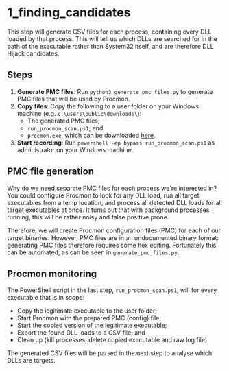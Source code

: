 # 1_finding_candidates
This step will generate CSV files for each process, containing every DLL loaded by that process. This will tell us which DLLs are searched for in the path of the executable rather than System32 itself, and are therefore DLL Hijack candidates.

## Steps
1. **Generate PMC files**: Run `python3 generate_pmc_files.py` to generate PMC files that will be used by Procmon.
2. **Copy files**: Copy the following to a user folder on your Windows machine (e.g. `c:\users\public\downloads\`):
    - The generated PMC files;
    - `run_procmon_scan.ps1`; and
    - `procmon.exe`, which can be downloaded [here](https://docs.microsoft.com/en-us/sysinternals/downloads/procmon).
3. **Start recording**: Run `powershell -ep bypass run_procmon_scan.ps1` as administrator on your Windows machine. 

## PMC file generation
Why do we need separate PMC files for each process we're interested in? You could configure Procmon to look for any DLL load, run all target executables from a temp location, and process all detected DLL loads for all target executables at once. It turns out that with background processes running, this will be rather noisy and false positive prone. 

Therefore, we will create Procmon configuration files (PMC) for each of our target binaries. However, PMC files are in an undocumented binary format: generating PMC files therefore requires some hex editing. Fortunately this can be automated, as can be seen in `generate_pmc_files.py`.

## Procmon monitoring
The PowerShell script in the last step, `run_procmon_scan.ps1`, will for every executable that is in scope:
* Copy the legitimate executable to the user folder;
* Start Procmon with the prepared PMC (config) file;
* Start the copied version of the legitimate executable;
* Export the found DLL loads to a CSV file; and
* Clean up (kill processes, delete copied executable and raw log file).

The generated CSV files will be parsed in the next step to analyse which DLLs are targets. 
